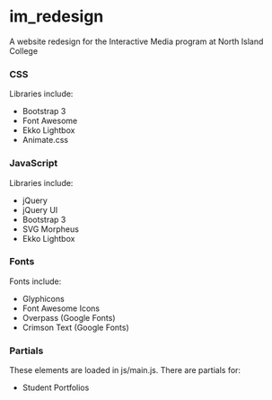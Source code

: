 # im_redesign
A website redesign for the Interactive Media program at North Island College

### CSS
Libraries include:
* Bootstrap 3
* Font Awesome
* Ekko Lightbox
* Animate.css

### JavaScript
Libraries include:
* jQuery
* jQuery UI
* Bootstrap 3
* SVG Morpheus
* Ekko Lightbox

### Fonts
Fonts include:
* Glyphicons
* Font Awesome Icons
* Overpass (Google Fonts)
* Crimson Text (Google Fonts)

### Partials
These elements are loaded in js/main.js. There are partials for:
* Student Portfolios
